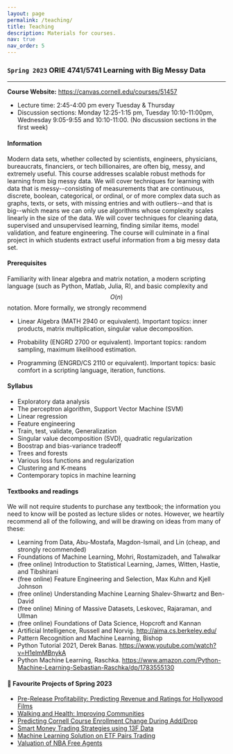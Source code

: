 ```yaml
---
layout: page
permalink: /teaching/
title: Teaching
description: Materials for courses.
nav: true
nav_order: 5
---
```


<!-- For now, this page is assumed to be a static description of your courses. You can convert it to a collection similar to `_projects/` so that you can have a dedicated page for each course.

Organize your courses by years, topics, or universities, however you like! -->

###  `Spring 2023` ORIE 4741/5741 Learning with Big Messy Data
---

**Course Website:** <https://canvas.cornell.edu/courses/51457>

- Lecture time: 2:45-4:00 pm every Tuesday & Thursday
- Discussion sections: Monday 12:25-1:15 pm, Tuesday 10:10-11:00pm, Wednesday 9:05-9:55 and 10:10-11:00. (No discussion sections in the first week)

#### **Information** 

Modern data sets, whether collected by scientists, engineers, physicians, bureaucrats, financiers, or tech billionaires, are often big, messy, and extremely useful. This course addresses scalable robust methods for learning from big messy data. We will cover techniques for learning with data that is messy--consisting of measurements that are continuous, discrete, boolean, categorical, or ordinal, or of more complex data such as graphs, texts, or sets, with missing entries and with outliers--and that is big--which means we can only use algorithms whose complexity scales linearly in the size of the data. We will cover techniques for cleaning data, supervised and unsupervised learning, finding similar items, model validation, and feature engineering. The course will culminate in a final project in which students extract useful information from a big messy data set.

#### **Prerequisites**
Familiarity with linear algebra and matrix notation, a modern scripting language (such as Python, Matlab, Julia, R), and basic complexity and $$O(n)$$ notation. More formally, we strongly recommend

- Linear Algebra (MATH 2940 or equivalent). Important topics: inner products, matrix multiplication, singular value decomposition.
	
- Probability (ENGRD 2700 or equivalent). Important topics: random sampling, maximum likelihood estimation.
	
- Programming (ENGRD/CS 2110 or equivalent). Important topics: basic comfort in a scripting language, iteration, functions.


#### **Syllabus**
- Exploratory data analysis
- The perceptron algorithm, Support Vector Machine (SVM)
- Linear regression
- Feature engineering
- Train, test, validate, Generalization
- Singular value decomposition (SVD), quadratic regularization
- Boostrap and bias-variance tradeoff
- Trees and forests
- Various loss functions and regularization
- Clustering and K-means
- Contemporary topics in machine learning

#### **Textbooks and readings**
We will not require students to purchase any textbook; the information you need to know will be posted as lecture slides or notes. However, we heartily recommend all of the following, and will be drawing on ideas from many of these:
- Learning from Data, Abu-Mostafa, Magdon-Ismail, and Lin (cheap, and strongly recommended)
- Foundations of Machine Learning, Mohri, Rostamizadeh, and Talwalkar
- (free online) Introduction to Statistical Learning, James, Witten, Hastie, and Tibshirani
- (free online) Feature Engineering and Selection, Max Kuhn and Kjell Johnson
- (free online) Understanding Machine Learning Shalev-Shwartz and Ben-David
- (free online) Mining of Massive Datasets, Leskovec, Rajaraman, and Ullman
- (free online) Foundations of Data Science, Hopcroft and Kannan
- Artificial Intelligence, Russell and Norvig. <http://aima.cs.berkeley.edu/>
- Pattern Recognition and Machine Learning, Bishop
- Python Tutorial 2021, Derek Banas. <https://www.youtube.com/watch?v=H1elmMBnykA>
- Python Machine Learning, Raschka. <https://www.amazon.com/Python-Machine-Learning-Sebastian-Raschka/dp/1783555130>

#### **:star2: Favourite Projects of Spring 2023**
- [Pre-Release Profitability: Predicting Revenue and Ratings for Hollywood Films](https://github.com/tejhan/Movie-Success-Prediction/blob/main/Final%20Report.pdf)
- [Walking and Health: Improving Communities](https://github.com/emilyysm/WalkingandHealth/blob/main/orie%204741%20final%20report.pdf)
- [Predicting Cornell Course Enrollment Change During Add/Drop](https://github.com/Joeyetinghan/scheduling_prediction/blob/main/orie4741_final_project_report.pdf)
- [Smart Money Trading Strategies using 13F Data](https://github.com/yuyuCornell/SmartMoneyStrategy/blob/main/FinalReport5741.pdf)
- [Machine Learning Solution on ETF Pairs Trading](https://github.com/LinjiaF/ORIE_5741_MLStrategy/blob/main/ORIE_5741_Project_Report_Feng_Wan_Zou.pdf)
- [Valuation of NBA Free Agents](https://github.coecis.cornell.edu/sl2888/ORIE-5741-Project/blob/main/ORIE%205741%20Final%20Project%20Report.pdf)
